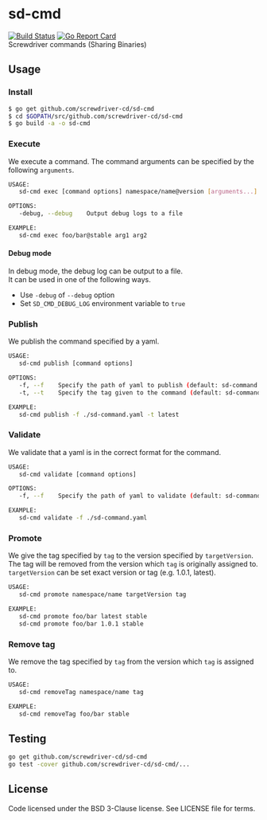 # sd-cmd
[![Build Status][build-image]][build-url]
[![Go Report Card][goreport-image]][goreport-url]  
Screwdriver commands (Sharing Binaries)

## Usage

### Install
```bash
$ go get github.com/screwdriver-cd/sd-cmd
$ cd $GOPATH/src/github.com/screwdriver-cd/sd-cmd
$ go build -a -o sd-cmd
```

### Execute
We execute a command. The command arguments can be specified by the following `arguments`.
```bash
USAGE:
   sd-cmd exec [command options] namespace/name@version [arguments...]

OPTIONS:
   -debug, --debug    Output debug logs to a file

EXAMPLE:
   sd-cmd exec foo/bar@stable arg1 arg2
```

#### Debug mode
In debug mode, the debug log can be output to a file.  
It can be used in one of the following ways.
- Use `-debug` of `--debug` option
- Set `SD_CMD_DEBUG_LOG` environment variable to `true`

### Publish
We publish the command specified by a yaml.
```bash
USAGE:
   sd-cmd publish [command options]

OPTIONS:
   -f, --f    Specify the path of yaml to publish (default: sd-command.yaml)
   -t, --t    Specify the tag given to the command (default: sd-command.yaml)

EXAMPLE:
   sd-cmd publish -f ./sd-command.yaml -t latest
```

### Validate
We validate that a yaml is in the correct format for the command.
```bash
USAGE:
   sd-cmd validate [command options]

OPTIONS:
   -f, --f    Specify the path of yaml to validate (default: sd-command.yaml)

EXAMPLE:
   sd-cmd validate -f ./sd-command.yaml
```

### Promote
We give the tag specified by `tag` to the version specified by `targetVersion`. The tag will be removed from the version which `tag` is originally assigned to. `targetVersion` can be set exact version or tag (e.g. 1.0.1, latest).
```bash
USAGE:
   sd-cmd promote namespace/name targetVersion tag

EXAMPLE:
   sd-cmd promote foo/bar latest stable
   sd-cmd promote foo/bar 1.0.1 stable
```

### Remove tag
We remove the tag specified by `tag` from the version which `tag` is assigned to.
```bash
USAGE:
   sd-cmd removeTag namespace/name tag

EXAMPLE:
   sd-cmd removeTag foo/bar stable
```

## Testing
```bash
go get github.com/screwdriver-cd/sd-cmd
go test -cover github.com/screwdriver-cd/sd-cmd/...
```

## License
Code licensed under the BSD 3-Clause license. See LICENSE file for terms.

[build-image]: https://cd.screwdriver.cd/pipelines/408/badge
[build-url]: https://cd.screwdriver.cd/pipelines/408
[goreport-image]: https://goreportcard.com/badge/github.com/Screwdriver-cd/sd-cmd
[goreport-url]: https://goreportcard.com/report/github.com/Screwdriver-cd/sd-cmd
